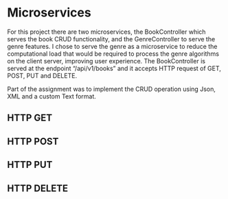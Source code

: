 # Microservices

For this project there are two microservices, the BookController which serves the book CRUD functionality, and the GenreController to serve the genre features. I
chose to serve the genre as a microservice to reduce the computational load that would be required to process the genre algorithms on the client server, improving
user experience. The BookController is served at the endpoint “/api/v1/books” and it accepts HTTP request of GET, POST, PUT and DELETE.

Part of the assignment was to implement the CRUD operation using Json, XML and a custom Text format.

## HTTP GET

## HTTP POST

## HTTP PUT

## HTTP DELETE
